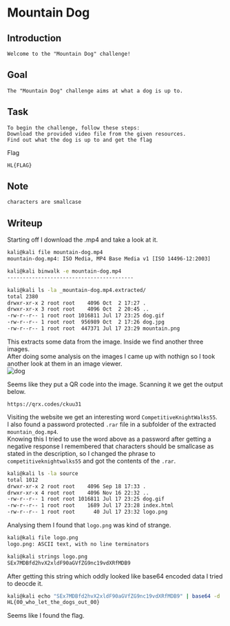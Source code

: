 # Mountain Dog

## Introduction
```
Welcome to the "Mountain Dog" challenge!
```

## Goal
```
The "Mountain Dog" challenge aims at what a dog is up to.
```

## Task
```
To begin the challenge, follow these steps:
Download the provided video file from the given resources.
Find out what the dog is up to and get the flag
```

Flag
```
HL{FLAG}
```

## Note 
```
characters are smallcase
```

## Writeup

Starting off I download the .mp4 and take a look at it. <br/>
```sh
kali@kali file mountain-dog.mp4      
mountain-dog.mp4: ISO Media, MP4 Base Media v1 [ISO 14496-12:2003]

kali@kali binwalk -e mountain-dog.mp4
-----------------------------------------

kali@kali ls -la _mountain-dog.mp4.extracted/
total 2380
drwxr-xr-x 2 root root    4096 Oct  2 17:27 .
drwxr-xr-x 3 root root    4096 Oct  2 20:45 ..
-rw-r--r-- 1 root root 1016811 Jul 17 23:25 dog.gif
-rw-r--r-- 1 root root  956989 Oct  2 17:26 dog.jpg
-rw-r--r-- 1 root root  447371 Jul 17 23:29 mountain.png
```

This extracts some data from the image. Inside we find another three images. <br/>
After doing some analysis on the images I came up with nothign so I took another look at them in an image viewer. <br/>
![dog](https://github.com/Aryt3/writeups/assets/110562298/08c2bbd7-fd65-49c5-8d58-067a6161be7c)

Seems like they put a QR code into the image. Scanning it we get the output below. <br/>
```
https://qrx.codes/ckuu31
```

Visiting the website we get an interesting word `CompetitiveKnightWalks55`. <br/>
I also found a password protected `.rar` file in a subfolder of the extracted `mountain_dog.mp4`. <br/>
Knowing this I tried to use the word above as a password after getting a negative response I remembered that characters should be smallcase as stated in the description, so I changed the phrase to `competitiveknightwalks55` and got the contents of the `.rar`. <br/>
```sh
kali@kali ls -la source               
total 1012
drwxr-xr-x 2 root root    4096 Sep 18 17:33 .
drwxr-xr-x 4 root root    4096 Nov 16 22:32 ..
-rw-r--r-- 1 root root 1016811 Jul 17 23:25 dog.gif
-rw-r--r-- 1 root root    1689 Jul 17 23:28 index.html
-rw-r--r-- 1 root root      40 Jul 17 23:32 logo.png
```

Analysing them I found that `logo.png` was kind of strange. <br/>
```sh
kali@kali file logo.png        
logo.png: ASCII text, with no line terminators

kali@kali strings logo.png             
SEx7MDBfd2hvX2xldF90aGVfZG9nc19vdXRfMDB9
```

After getting this string which oddly looked like base64 encoded data I tried to deocde it. <br/>
```sh
kali@kali echo "SEx7MDBfd2hvX2xldF90aGVfZG9nc19vdXRfMDB9" | base64 -d  
HL{00_who_let_the_dogs_out_00}
```

Seems like I found the flag.






